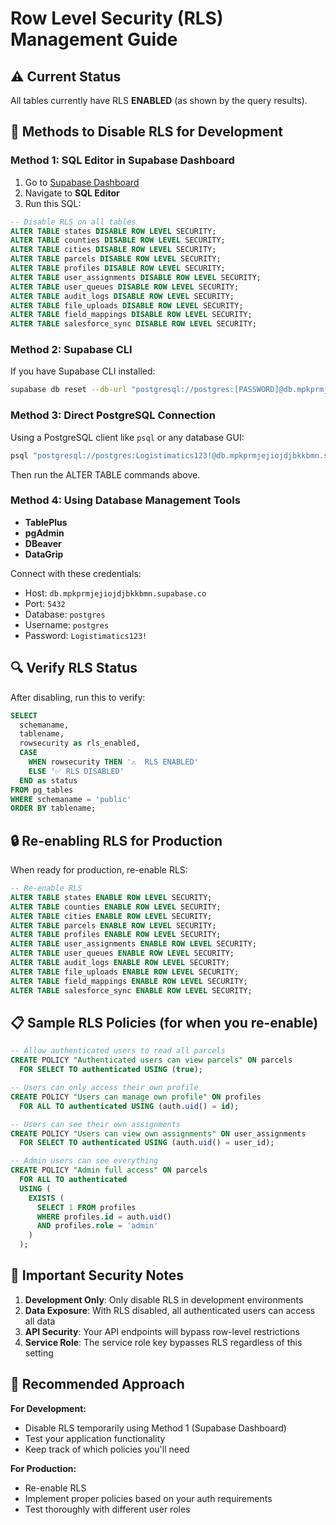 # Row Level Security (RLS) Management Guide

## ⚠️ Current Status
All tables currently have RLS **ENABLED** (as shown by the query results).

## 🔧 Methods to Disable RLS for Development

### Method 1: SQL Editor in Supabase Dashboard
1. Go to [Supabase Dashboard](https://supabase.com/dashboard/project/mpkprmjejiojdjbkkbmn)
2. Navigate to **SQL Editor**
3. Run this SQL:

```sql
-- Disable RLS on all tables
ALTER TABLE states DISABLE ROW LEVEL SECURITY;
ALTER TABLE counties DISABLE ROW LEVEL SECURITY;
ALTER TABLE cities DISABLE ROW LEVEL SECURITY;
ALTER TABLE parcels DISABLE ROW LEVEL SECURITY;
ALTER TABLE profiles DISABLE ROW LEVEL SECURITY;
ALTER TABLE user_assignments DISABLE ROW LEVEL SECURITY;
ALTER TABLE user_queues DISABLE ROW LEVEL SECURITY;
ALTER TABLE audit_logs DISABLE ROW LEVEL SECURITY;
ALTER TABLE file_uploads DISABLE ROW LEVEL SECURITY;
ALTER TABLE field_mappings DISABLE ROW LEVEL SECURITY;
ALTER TABLE salesforce_sync DISABLE ROW LEVEL SECURITY;
```

### Method 2: Supabase CLI
If you have Supabase CLI installed:

```bash
supabase db reset --db-url "postgresql://postgres:[PASSWORD]@db.mpkprmjejiojdjbkkbmn.supabase.co:5432/postgres"
```

### Method 3: Direct PostgreSQL Connection
Using a PostgreSQL client like `psql` or any database GUI:

```bash
psql "postgresql://postgres:Logistimatics123!@db.mpkprmjejiojdjbkkbmn.supabase.co:5432/postgres"
```

Then run the ALTER TABLE commands above.

### Method 4: Using Database Management Tools
- **TablePlus**
- **pgAdmin**
- **DBeaver**
- **DataGrip**

Connect with these credentials:
- Host: `db.mpkprmjejiojdjbkkbmn.supabase.co`
- Port: `5432`
- Database: `postgres`
- Username: `postgres`
- Password: `Logistimatics123!`

## 🔍 Verify RLS Status

After disabling, run this to verify:

```sql
SELECT 
  schemaname, 
  tablename, 
  rowsecurity as rls_enabled,
  CASE 
    WHEN rowsecurity THEN '⚠️  RLS ENABLED' 
    ELSE '✅ RLS DISABLED' 
  END as status
FROM pg_tables 
WHERE schemaname = 'public' 
ORDER BY tablename;
```

## 🔒 Re-enabling RLS for Production

When ready for production, re-enable RLS:

```sql
-- Re-enable RLS
ALTER TABLE states ENABLE ROW LEVEL SECURITY;
ALTER TABLE counties ENABLE ROW LEVEL SECURITY;
ALTER TABLE cities ENABLE ROW LEVEL SECURITY;
ALTER TABLE parcels ENABLE ROW LEVEL SECURITY;
ALTER TABLE profiles ENABLE ROW LEVEL SECURITY;
ALTER TABLE user_assignments ENABLE ROW LEVEL SECURITY;
ALTER TABLE user_queues ENABLE ROW LEVEL SECURITY;
ALTER TABLE audit_logs ENABLE ROW LEVEL SECURITY;
ALTER TABLE file_uploads ENABLE ROW LEVEL SECURITY;
ALTER TABLE field_mappings ENABLE ROW LEVEL SECURITY;
ALTER TABLE salesforce_sync ENABLE ROW LEVEL SECURITY;
```

## 📋 Sample RLS Policies (for when you re-enable)

```sql
-- Allow authenticated users to read all parcels
CREATE POLICY "Authenticated users can view parcels" ON parcels
  FOR SELECT TO authenticated USING (true);

-- Users can only access their own profile
CREATE POLICY "Users can manage own profile" ON profiles
  FOR ALL TO authenticated USING (auth.uid() = id);

-- Users can see their own assignments
CREATE POLICY "Users can view own assignments" ON user_assignments
  FOR SELECT TO authenticated USING (auth.uid() = user_id);

-- Admin users can see everything
CREATE POLICY "Admin full access" ON parcels
  FOR ALL TO authenticated 
  USING (
    EXISTS (
      SELECT 1 FROM profiles 
      WHERE profiles.id = auth.uid() 
      AND profiles.role = 'admin'
    )
  );
```

## 🚨 Important Security Notes

1. **Development Only**: Only disable RLS in development environments
2. **Data Exposure**: With RLS disabled, all authenticated users can access all data
3. **API Security**: Your API endpoints will bypass row-level restrictions
4. **Service Role**: The service role key bypasses RLS regardless of this setting

## 🎯 Recommended Approach

**For Development:**
- Disable RLS temporarily using Method 1 (Supabase Dashboard)
- Test your application functionality
- Keep track of which policies you'll need

**For Production:**
- Re-enable RLS
- Implement proper policies based on your auth requirements
- Test thoroughly with different user roles